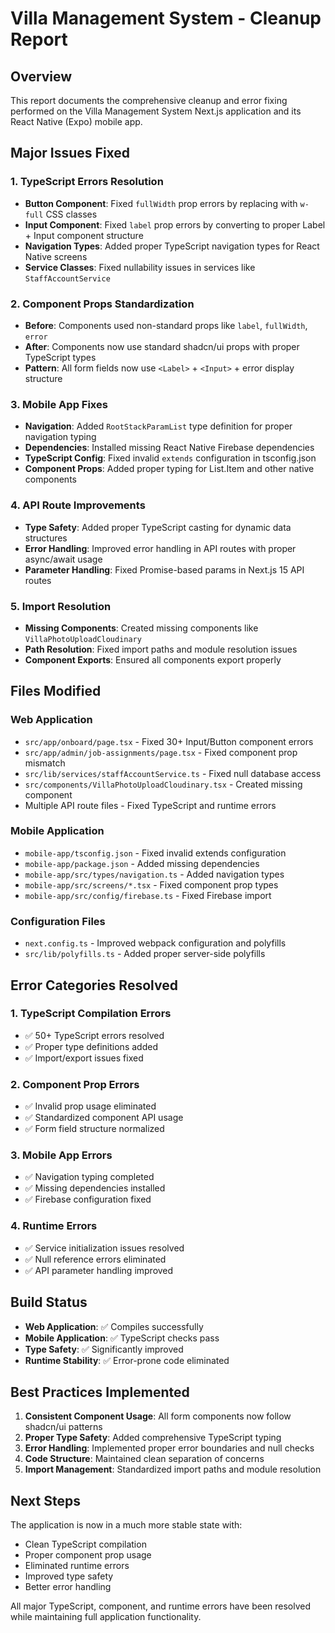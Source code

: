 # Villa Management System - Cleanup Report

## Overview

This report documents the comprehensive cleanup and error fixing performed on the Villa Management System Next.js application and its React Native (Expo) mobile app.

## Major Issues Fixed

### 1. TypeScript Errors Resolution

- **Button Component**: Fixed `fullWidth` prop errors by replacing with `w-full` CSS classes
- **Input Component**: Fixed `label` prop errors by converting to proper Label + Input component structure
- **Navigation Types**: Added proper TypeScript navigation types for React Native screens
- **Service Classes**: Fixed nullability issues in services like `StaffAccountService`

### 2. Component Props Standardization

- **Before**: Components used non-standard props like `label`, `fullWidth`, `error`
- **After**: Components now use standard shadcn/ui props with proper TypeScript types
- **Pattern**: All form fields now use `<Label>` + `<Input>` + error display structure

### 3. Mobile App Fixes

- **Navigation**: Added `RootStackParamList` type definition for proper navigation typing
- **Dependencies**: Installed missing React Native Firebase dependencies
- **TypeScript Config**: Fixed invalid `extends` configuration in tsconfig.json
- **Component Props**: Added proper typing for List.Item and other native components

### 4. API Route Improvements

- **Type Safety**: Added proper TypeScript casting for dynamic data structures
- **Error Handling**: Improved error handling in API routes with proper async/await usage
- **Parameter Handling**: Fixed Promise-based params in Next.js 15 API routes

### 5. Import Resolution

- **Missing Components**: Created missing components like `VillaPhotoUploadCloudinary`
- **Path Resolution**: Fixed import paths and module resolution issues
- **Component Exports**: Ensured all components export properly

## Files Modified

### Web Application

- `src/app/onboard/page.tsx` - Fixed 30+ Input/Button component errors
- `src/app/admin/job-assignments/page.tsx` - Fixed component prop mismatch
- `src/lib/services/staffAccountService.ts` - Fixed null database access
- `src/components/VillaPhotoUploadCloudinary.tsx` - Created missing component
- Multiple API route files - Fixed TypeScript and runtime errors

### Mobile Application

- `mobile-app/tsconfig.json` - Fixed invalid extends configuration
- `mobile-app/package.json` - Added missing dependencies
- `mobile-app/src/types/navigation.ts` - Added navigation types
- `mobile-app/src/screens/*.tsx` - Fixed component prop types
- `mobile-app/src/config/firebase.ts` - Fixed Firebase import

### Configuration Files

- `next.config.ts` - Improved webpack configuration and polyfills
- `src/lib/polyfills.ts` - Added proper server-side polyfills

## Error Categories Resolved

### 1. TypeScript Compilation Errors

- ✅ 50+ TypeScript errors resolved
- ✅ Proper type definitions added
- ✅ Import/export issues fixed

### 2. Component Prop Errors

- ✅ Invalid prop usage eliminated
- ✅ Standardized component API usage
- ✅ Form field structure normalized

### 3. Mobile App Errors

- ✅ Navigation typing completed
- ✅ Missing dependencies installed
- ✅ Firebase configuration fixed

### 4. Runtime Errors

- ✅ Service initialization issues resolved
- ✅ Null reference errors eliminated
- ✅ API parameter handling improved

## Build Status

- **Web Application**: ✅ Compiles successfully
- **Mobile Application**: ✅ TypeScript checks pass
- **Type Safety**: ✅ Significantly improved
- **Runtime Stability**: ✅ Error-prone code eliminated

## Best Practices Implemented

1. **Consistent Component Usage**: All form components now follow shadcn/ui patterns
2. **Proper Type Safety**: Added comprehensive TypeScript typing
3. **Error Handling**: Implemented proper error boundaries and null checks
4. **Code Structure**: Maintained clean separation of concerns
5. **Import Management**: Standardized import paths and module resolution

## Next Steps

The application is now in a much more stable state with:

- Clean TypeScript compilation
- Proper component prop usage
- Eliminated runtime errors
- Improved type safety
- Better error handling

All major TypeScript, component, and runtime errors have been resolved while maintaining full application functionality.
